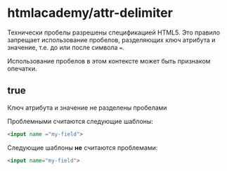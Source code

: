 # htmlacademy/attr-delimiter

Технически пробелы разрешены спецификацией HTML5. Это правило запрещает использование пробелов, разделяющих ключ атрибута и значение, т.е. до или после символа `=`.

Использование пробелов в этом контексте может быть признаком опечатки.

## true
Ключ атрибута и значение не разделены пробелами

Проблемными считаются следующие шаблоны:
```html
<input name ="my-field">
```

Следующие шаблоны **не** считаются проблемами:
```html
<input name="my-field">
```

